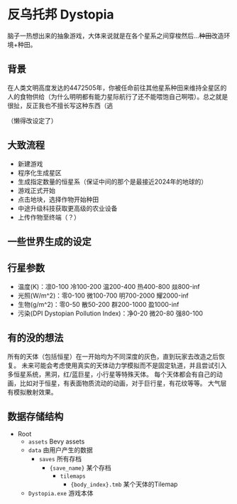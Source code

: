 # 反乌托邦 Dystopia

脑子一热想出来的抽象游戏，大体来说就是在各个星系之间穿梭然后...~~种田~~改造环境+种田。

## 背景

在人类文明高度发达的4472505年，你被任命前往其他星系种田来维持全星区的人的食物供给（为什么明明都有能力星际航行了还不能喂饱自己啊喂）。总之就是很扯，反正我也不擅长写这种东西（逃

（懒得改设定了）

## 大致流程

- 新建游戏
- 程序化生成星区
- 生成指定数量的恒星系（保证中间的那个是最接近2024年的地球的）
- 游戏正式开始
- 点击地块，选择作物开始种田
- 中途升级科技获取更高级的农业设备
- 上传作物至终端（？）

## 一些世界生成的设定



## 行星参数

- 温度(K)：凛0-100 冷100-200 温200-400 热400-800 燚800-inf
- 光照(W/m^2)：零0-100 微100-700 明700-2000 耀2000-inf
- 生物(g/m^2)：零0-50 散50-200 群200-1000 盈1000-inf
- 污染(DPI Dystopian Pollution Index)：净0-20 微20-80 强80-100

## 有的没的想法

所有的天体（包括恒星）在一开始均为不同深度的灰色，直到玩家去改造之后恢复。
未来可能会考虑使用真实的天体动力学模拟而不是固定轨道，并且尝试引入多恒星系统，黑洞，红/蓝巨星，小行星等特殊天体。
每个天体都会有自己的动画，比如对于恒星，有表面物质流动的动画，对于巨行星，有花纹等等。
大气层有模拟散射效果。

## 数据存储结构

- Root
  - `assets` Bevy assets
  - `data` 由用户产生的数据
    - `saves` 所有存档
      - `{save_name}` 某个存档
        - `tilemaps`
          - `{body_index}.tmb` 某个天体的Tilemap
  - `Dystopia.exe` 游戏本体
